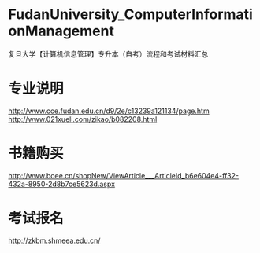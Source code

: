 # FudanUniversity_ComputerInformationManagement
复旦大学【计算机信息管理】专升本（自考）流程和考试材料汇总

# 专业说明
http://www.cce.fudan.edu.cn/d9/2e/c13239a121134/page.htm
http://www.021xueli.com/zikao/b082208.html


# 书籍购买
http://www.boee.cn/shopNew/ViewArticle___ArticleId_b6e604e4-ff32-432a-8950-2d8b7ce5623d.aspx


# 考试报名
http://zkbm.shmeea.edu.cn/


